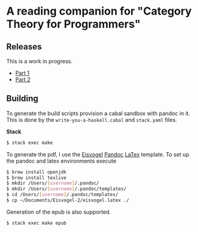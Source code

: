 # A reading companion for "Category Theory for Programmers"


Releases
--------

This is a work in progress.

* [Part 1](https://github.com/Christovis/category-theory-for-programmers-companion/blob/main/docs/part1.pdf)
* [Part 2](https://github.com/Christovis/category-theory-for-programmers-companion/blob/main/docs/part2.md)

Building
--------

To generate the build scripts provision a cabal sandbox with pandoc in it. This
is done by the ``write-you-a-haskell.cabal`` and  ``stack.yaml`` files.

**Stack**

```bash
$ stack exec make
```

To generate the pdf, I use the [Eisvogel](https://github.com/Wandmalfarbe/pandoc-latex-template) [Pandoc](https://pandoc.org) [LaTex](https://www.latex-project.org) template. To set up the pandoc and latex environments execute

```bash
$ brew install openjdk
$ brew install texlive
$ mkdir /Users/[username]/.pandoc/
$ mkdir /Users/[username]/.pandoc/templates/
$ cd /Users/[username]/.pandoc/templates/
$ cp ~/Documents/Eisvogel-2/eisvogel.latex ./
```

Generation of the epub is also supported.

```bash
$ stack exec make epub
```
